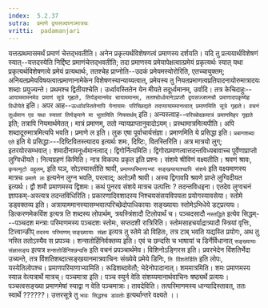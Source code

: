 ```yaml
---
index:  5.2.37
sutra:  प्रमाणे द्वयसज्दघ्नञ्मात्रचः
vritti:  padamanjari
---
```


यत्तत्प्रथमासमर्थं प्रमाणं चेत्तद्भवतीति। अनेन प्रकृत्यर्थविशेषणत्वं प्रमाणस्य दर्शयति। यदि तु प्रत्ययार्थविशेषणं स्यात्--यत्तदस्येति निर्द्दिष्ट प्रमाणंचेत्तद्भवतीति; तदा प्रमाणस्य प्रमेयापेक्षत्वात्प्रमेयं प्रकृत्यर्थः स्यात् यथा प्रकृत्यर्थविशेषणत्वे प्रमेयं प्रत्यथार्थः, ततश्चेह प्राप्नोति--उदकं प्रमेयमस्योरोरिति, एतच्चायुक्तम्; अनियतप्रमेयविषयत्वात्प्रमाणानामेकेन विशेषणस्यान्याय्यत्वात्, प्रमेयस्य तु नियतप्रमाणत्वप्रतिपादनायोरुमात्रादयः शब्दाः प्रयुज्यन्ते।
प्रथमश्च द्वितीयश्चेति। उर्ध्वावस्तितेन येन मीयते तदूर्ध्वमानम्, उर्वादि। तत्र केचिदाहुः--`आयाममामनमेव प्रमाणं सूत्रे गृह्यते, तिर्यङ्मानमेव चायाममानम्, ततश्चोर्ध्वमानेऽप्रप्तौ द्वयसज्जघ्नचौ प्रमाणादपकृष्येह विधीयेते` इति। अपर आह--`ऊर्ध्वावस्तितेनापि येनायामः परिच्छिद्यते तदप्यायाममानत्वात् प्रमाणमिति सूत्रे गृह्यते। वचनं तूर्ध्वमान एव यथा स्यातां तिर्यङ्माने मा भूतामिति नियमार्थम्` इति। अन्यस्त्वाह--`परिच्चेदकमात्रं प्रमाणमिहर गृह्यते` इति; तत्रापि नियमार्थमेतत्। मात्रं प्रमाणम्, ततो न्यायप्राप्तानुवादोऽयम्। प्रस्थामात्रमित्यपीति। अपि शब्दादूरुमात्रमित्यपि भवति।
प्रमाणे ल इति। लुक एषा पूर्वाचार्यसंज्ञा। प्रमाणमिति ये प्रसिद्धा इति। `प्रबाणशब्दा एते` इति ये प्रसिद्धाः---दिष्टिवितस्त्यादय इत्यर्थः शमः, दिष्टिः, वितस्तिरिति। अत्र मात्रयो लुग्; इतरयोरसम्भवात्। शमादीनामनूर्ध्वमानत्वाद्। 
द्विगोर्नित्यमिति। द्विगोरप्रमाणत्वात्तदन्तविध्यबावाच्च पूर्वेणाप्राप्तो लुग्विधीयते। नित्यग्रहणं किमिति। नात्र विकल्पः प्रकृत इति प्रश्नः। संशये श्रीविणं वक्ष्यतीति। श्रवणं श्रावः, `कृयल्युटो वहुलम्`, इति घञ्, सोऽस्यास्तीति श्रावी, `प्रमाणपरिमाणाभ्यां सङ्खयायाश्चापि संशये` इति वक्ष्यमाणस्य मात्रचः `प्रमाणे लः` इत्यनेन लुग्न भवति, परत्वाद्; अतोऽमौ श्रावी। अस्य द्विगावपि श्रवणे प्राप्ते लुग्विदीयत इत्यर्थः। द्वौ शमौ प्रमाणमस्य द्विशमः। कथं पुनरव संशये मात्रच उत्पत्तिः ? तदन्तविधइना। एतदेव लुग्वचनं ज्ञापकम्-अस्त्यत्र तदन्तविधिरिति। प्रकारणादिवशादस्य निश्चयसंसयविपयता प्रयोगस्यावसेया।
स्तोमे डड्वक्तव्य इति। अत्रायाममानस्यासम्भवात्परिच्छेदोपाधिकायाः सङ्ख्यायाः स्तोमेऽभिधेये डट्प्रत्ययः। डित्करणमेकविंश इत्यत्र ति शब्दस्य लोपार्थम्, त्रयस्त्रिंशादौ टिलोपार्थं च। पञ्चदसादौ `नस्तद्धिते` इत्येव सिद्धम्---पञ्चदश मन्त्राः परिमाणमस्य पञ्चदशः स्तोमः, सप्तदशी रात्रिरिति। स्तोमसाहचर्याद्रात्र्यादौ स्त्रियां वृत्तिः, टित्त्वान्ङीप् `तदस्य परिमाणम्` `सङ्ख्यायाः संज्ञा` इत्यत्र तु स्तेमे डो विहितः, तत्र टाब् भवति यद्यस्ति प्रयोगः, अथ तु नस्ति ततोऽस्यैव स प्रपञ्चः।
शन्सतोर्हिनिर्वक्तव्य इति। एवं च छन्दसि च भाषायां च डिर्नेर्विधानात् `सङ्ख्यायाः संज्ञासङ्घ` इत्यत्र `शन्शतोर्डिनिश्छन्दसि` इति वचनं प्रपञ्चार्थमेव।
विशिनोऽङ्गिरस इति। प्रवरभेदेन विंशतिर्भेदा उच्यन्ते, तत्र विंशतिशब्दात्सङ्खयानमात्रवाचिनः संख्येये प्रमेये डिनिः, `ति विंशतेर्डिति` इति लोपः, यस्येतिलोपश्च।
प्रमाणपरिमाणाभ्यामिति। रूढिशब्दावेतौ; भेदेनोपादानात्। शममात्रमिति। शमः प्रमाणमस्य स्यान्न वेत्यत्रार्थे मात्रच्। पञ्चमात्रा इति। पञ्च स्युर्न वेति संशय्यमानार्थवाचिनः षष्ठ्यर्थे प्रत्ययः। पञ्चत्वसङ्ख्या प्रमाणमेषां स्याद्वा न वेति पञ्चमात्राः। तावदेविति। तत्परिमाणमस्य धान्यादिस्तावत्, ततः स्वार्थे ??????। उत्तरसूत्रे तु `भावः सिद्धश्च डावतोः` इत्यर्थान्तरे वक्ष्यते ।।

